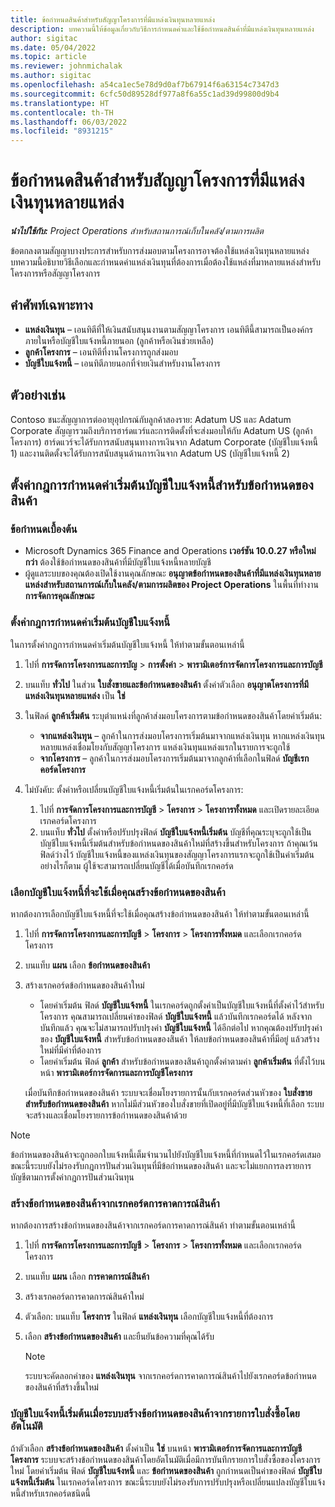 ```yaml
---
title: ข้อกำหนดสินค้าสำหรับสัญญาโครงการที่มีแหล่งเงินทุนหลายแหล่ง
description: บทความนี้ให้ข้อมูลเกี่ยวกับวิธีการกำหนดค่าและใช้ข้อกำหนดสินค้าที่มีแหล่งเงินทุนหลายแหล่ง
author: sigitac
ms.date: 05/04/2022
ms.topic: article
ms.reviewer: johnmichalak
ms.author: sigitac
ms.openlocfilehash: a54ca1ec5e78d9d0af7b67914f6a63154c7347d3
ms.sourcegitcommit: 6cfc50d89528df977a8f6a55c1ad39d99800d9b4
ms.translationtype: HT
ms.contentlocale: th-TH
ms.lasthandoff: 06/03/2022
ms.locfileid: "8931215"
---
```

# <a name="item-requirements-for-project-contracts-with-multiple-funding-sources"></a>ข้อกำหนดสินค้าสำหรับสัญญาโครงการที่มีแหล่งเงินทุนหลายแหล่ง

_**นำไปใช้กับ:** Project Operations สำหรับสถานการณ์เก็บในคลัง/ตามการผลิต_

ข้อตกลงตามสัญญาบางประการสำหรับการส่งมอบตามโครงการอาจต้องใช้แหล่งเงินทุนหลายแหล่ง บทความนี้อธิบายวิธีเลือกและกำหนดค่าแหล่งเงินทุนที่ต้องการเมื่อต้องใช้แหล่งที่มาหลายแหล่งสำหรับโครงการหรือสัญญาโครงการ

## <a name="terminology"></a>คำศัพท์เฉพาะทาง

- **แหล่งเงินทุน** – เอนทิตีที่ให้เงินสนับสนุนงานตามสัญญาโครงการ เอนทิตีนี้สามารถเป็นองค์กรภายในหรือบัญชีใบแจ้งหนี้ภายนอก (ลูกค้าหรือเงินช่วยเหลือ)
- **ลูกค้าโครงการ** – เอนทิตีที่งานโครงการถูกส่งมอบ
- **บัญชีใบแจ้งหนี้** – เอนทิตีภายนอกที่จ่ายเงินสำหรับงานโครงการ

## <a name="example"></a>ตัวอย่างเช่น

Contoso ชนะสัญญาการต่ออายุอุปกรณ์กับลูกค้าสองราย: Adatum US และ Adatum Corporate สัญญารวมถึงบริการฮาร์ดแวร์และการติดตั้งที่จะส่งมอบให้กับ Adatum US (ลูกค้าโครงการ) ฮาร์ดแวร์จะได้รับการสนับสนุนทางการเงินจาก Adatum Corporate (บัญชีใบแจ้งหนี้ 1) และงานติดตั้งจะได้รับการสนับสนุนด้านการเงินจาก Adatum US (บัญชีใบแจ้งหนี้ 2)

## <a name="set-up-invoice-account-defaulting-rules-for-item-requirements"></a>ตั้งค่ากฎการกำหนดค่าเริ่มต้นบัญชีใบแจ้งหนี้สำหรับข้อกำหนดของสินค้า

### <a name="prerequisites"></a>ข้อกำหนดเบื้องต้น

- Microsoft Dynamics 365 Finance and Operations **เวอร์ชัน 10.0.27 หรือใหม่กว่า** ต้องใช้ข้อกำหนดของสินค้าที่มีบัญชีใบแจ้งหนี้หลายบัญชี
- ผู้ดูแลระบบของคุณต้องเปิดใช้งานคุณลักษณะ **อนุญาตข้อกำหนดของสินค้าที่มีแหล่งเงินทุนหลายแหล่งสำหรับสถานการณ์เก็บในคลัง/ตามการผลิตของ Project Operations** ในพื้นที่ทำงาน **การจัดการคุณลักษณะ**

### <a name="set-up-the-invoice-account-defaulting-rules"></a>ตั้งค่ากฎการกำหนดค่าเริ่มต้นบัญชีใบแจ้งหนี้

ในการตั้งค่ากฎการกำหนดค่าเริ่มต้นบัญชีใบแจ้งหนี้ ให้ทำตามขั้นตอนเหล่านี้

1. ไปที่ **การจัดการโครงการและการบัญ** \> **การตั้งค่า** \> **พารามิเตอร์การจัดการโครงการและการบัญชี**
1. บนแท็บ **ทั่วไป** ในส่วน **ใบสั่งขายและข้อกำหนดของสินค้า** ตั้งค่าตัวเลือก **อนุญาตโครงการที่มีแหล่งเงินทุนหลายแหล่ง** เป็น **ใช่**
1. ในฟิลด์ **ลูกค้าเริ่มต้น** ระบุตำแหน่งที่ลูกค้าส่งมอบโครงการตามข้อกำหนดของสินค้าโดยค่าเริ่มต้น:

    - **จากแหล่งเงินทุน** – ลูกค้าในการส่งมอบโครงการเริ่มต้นมาจากแหล่งเงินทุน หากแหล่งเงินทุนหลายแหล่งเชื่อมโยงกับสัญญาโครงการ แหล่งเงินทุนแหล่งแรกในรายการจะถูกใช้
    - **จากโครงการ** – ลูกค้าในการส่งมอบโครงการเริ่มต้นมาจากลูกค้าที่เลือกในฟิลด์ **บัญชีเรกคอร์ดโครงการ**

1. ไม่บังคับ: ตั้งค่าหรือเปลี่ยนบัญชีใบแจ้งหนี้เริ่มต้นในเรกคอร์ดโครงการ:

    1. ไปที่ **การจัดการโครงการและการบัญชี** \> **โครงการ** \> **โครงการทั้งหมด** และเปิดรายละเอียดเรกคอร์ดโครงการ
    2. บนแท็บ **ทั่วไป** ตั้งค่าหรือปรับปรุงฟิลด์ **บัญชีใบแจ้งหนี้เริ่มต้น** บัญชีที่คุณระบุจะถูกใช้เป็นบัญชีใบแจ้งหนี้เริ่มต้นสำหรับข้อกำหนดของสินค้าใหม่ที่สร้างขึ้นสำหรับโครงการ ถ้าคุณเว้นฟิลด์ว่างไว้ บัญชีใบแจ้งหนี้ของแหล่งเงินทุนของสัญญาโครงการแรกจะถูกใช้เป็นค่าเริ่มต้น อย่างไรก็ตาม ผู้ใช้จะสามารถเปลี่ยนบัญชีได้เมื่อบันทึกเรกคอร์ด

### <a name="select-the-invoice-account-to-use-when-you-create-an-item-requirement"></a>เลือกบัญชีใบแจ้งหนี้ที่จะใช้เมื่อคุณสร้างข้อกำหนดของสินค้า

หากต้องการเลือกบัญชีใบแจ้งหนี้ที่จะใช้เมื่อคุณสร้างข้อกำหนดของสินค้า ให้ทำตามขั้นตอนเหล่านี้

1. ไปที่ **การจัดการโครงการและการบัญชี** \> **โครงการ** \> **โครงการทั้งหมด** และเลือกเรกคอร์ดโครงการ
1. บนแท็บ **แผน** เลือก **ข้อกำหนดของสินค้า**
1. สร้างเรกคอร์ดข้อกำหนดของสินค้าใหม่

    - โดยค่าเริ่มต้น ฟิลด์ **บัญชีใบแจ้งหนี้** ในเรกคอร์ดถูกตั้งค่าเป็นบัญชีใบแจ้งหนี้ที่ตั้งค่าไว้สำหรับโครงการ คุณสามารถเปลี่ยนค่าของฟิลด์ **บัญชีใบแจ้งหนี้** แล้วบันทึกเรกคอร์ดได้ หลังจากบันทึกแล้ว คุณจะไม่สามารถปรับปรุงค่า **บัญชีใบแจ้งหนี้** ได้อีกต่อไป หากคุณต้องปรับปรุงค่าของ **บัญชีใบแจ้งหนี้** สำหรับข้อกำหนดของสินค้า ให้ลบข้อกำหนดของสินค้าที่มีอยู่ แล้วสร้างใหม่ที่มีค่าที่ต้องการ
    - โดยค่าเริ่มต้น ฟิลด์ **ลูกค้า** สำหรับข้อกำหนดของสินค้าถูกตั้งค่าตามค่า **ลูกค้าเริ่มต้น** ที่ตั้งไว้บนหน้า **พารามิเตอร์การจัดการและการบัญชีโครงการ**

    เมื่อบันทึกข้อกำหนดของสินค้า ระบบจะเชื่อมโยงรายการนั้นกับเรกคอร์ดส่วนหัวของ **ใบสั่งขายสำหรับข้อกำหนดของสินค้า** หากไม่มีส่วนหัวของใบสั่งขายที่เปิดอยู่ที่มีบัญชีใบแจ้งหนี้ที่เลือก ระบบจะสร้างและเชื่อมโยงรายการข้อกำหนดของสินค้าด้วย

> [!NOTE]
> ข้อกำหนดของสินค้าจะถูกออกใบแจ้งหนี้เต็มจำนวนไปยังบัญชีใบแจ้งหนี้ที่กำหนดไว้ในเรกคอร์ดเสมอ ขณะนี้ระบบยังไม่รองรับกฎการปันส่วนเงินทุนที่มีข้อกำหนดของสินค้า และจะไม่แยกการลงรายการบัญชีตามการตั้งค่ากฎการปันส่วนเงินทุน

### <a name="create-an-item-requirement-from-an-item-forecast-record"></a>สร้างข้อกำหนดของสินค้าจากเรกคอร์ดการคาดการณ์สินค้า

หากต้องการสร้างข้อกำหนดของสินค้าจากเรกคอร์ดการคาดการณ์สินค้า ทำตามขั้นตอนเหล่านี้

1. ไปที่ **การจัดการโครงการและการบัญชี** \> **โครงการ** \> **โครงการทั้งหมด** และเลือกเรกคอร์ดโครงการ
1. บนแท็บ **แผน** เลือก **การคาดการณ์สินค้า**
1. สร้างเรกคอร์ดการคาดการณ์สินค้าใหม่
1. ตัวเลือก: บนแท็บ **โครงการ** ในฟิลด์ **แหล่งเงินทุน** เลือกบัญชีใบแจ้งหนี้ที่ต้องการ
1. เลือก **สร้างข้อกำหนดของสินค้า** และยืนยันข้อความที่คุณได้รับ

    > [!NOTE]
    > ระบบจะคัดลอกค่าของ **แหล่งเงินทุน** จากเรกคอร์ดการคาดการณ์สินค้าไปยังเรกคอร์ดข้อกำหนดของสินค้าที่สร้างขึ้นใหม่

### <a name="default-invoice-account-when-the-system-automatically-creates-an-item-requirement-from-a-purchase-order-line"></a>บัญชีใบแจ้งหนี้เริ่มต้นเมื่อระบบสร้างข้อกำหนดของสินค้าจากรายการใบสั่งซื้อโดยอัตโนมัติ

ถ้าตัวเลือก **สร้างข้อกำหนดของสินค้า** ตั้งค่าเป็น **ใช่** บนหน้า **พารามิเตอร์การจัดการและการบัญชีโครงการ** ระบบจะสร้างข้อกำหนดของสินค้าโดยอัตโนมัติเมื่อมีการบันทึกรายการใบสั่งซื้อของโครงการใหม่ โดยค่าเริ่มต้น ฟิลด์ **บัญชีใบแจ้งหนี้** และ **ข้อกำหนดของสินค้า** ถูกกำหนดเป็นค่าของฟิลด์ **บัญชีใบแจ้งหนี้เริ่มต้น** ในเรกคอร์ดโครงการ ขณะนี้ระบบยังไม่รองรับการปรับปรุงหรือเปลี่ยนแปลงบัญชีใบแจ้งหนี้สำหรับเรกคอร์ดชนิดนี้
